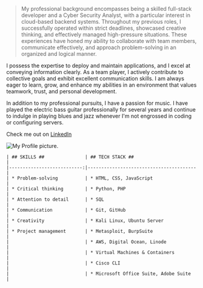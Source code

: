 > My professional background encompasses being a skilled full-stack developer and a Cyber Security Analyst, with a particular interest in cloud-based backend systems. Throughout my previous roles, I successfully operated within strict deadlines, showcased creative thinking, and effectively managed high-pressure situations. These experiences have honed my ability to collaborate with team members, communicate effectively, and approach problem-solving in an organized and logical manner.

I possess the expertise to deploy and maintain applications, and I excel at conveying information clearly. As a team player, I actively contribute to collective goals and exhibit excellent communication skills. I am always eager to learn, grow, and enhance my abilities in an environment that values teamwork, trust, and personal development.

In addition to my professional pursuits, I have a passion for music. I have played the electric bass guitar professionally for several years and continue to indulge in playing blues and jazz whenever I'm not engrossed in coding or configuring servers.

Check me out on [LinkedIn](https://www.linkedin.com/in/koladeadelaiye/)

![My Profile picture.](https://freepngimg.com/thumb/web_development/7-2-web-development-png-pic.png)



```
| ## SKILLS ##               | ## TECH STACK ##                       |
|---------------------------:|----------------------------------------|
| * Problem-solving          | * HTML, CSS, JavaScript                |
| * Critical thinking        | * Python, PHP                          |
| * Attention to detail      | * SQL                                  |
| * Communication            | * Git, GitHub                          |
| * Creativity               | * Kali Linux, Ubuntu Server            |
| * Project management       | * Metasploit, BurpSuite                |
|                            | * AWS, Digital Ocean, Linode           |
|                            | * Virtual Machines & Containers        |
|                            | * Cisco CLI                            |
|                            | * Microsoft Office Suite, Adobe Suite  |

```
